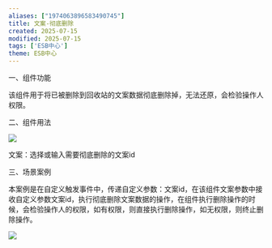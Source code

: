 ```yaml
---
aliases: ["1974063896583490745"]
title: 文案-彻底删除
created: 2025-07-15
modified: 2025-07-15
tags: ['ESB中心']
theme: ESB中心
---
```


一、组件功能

该组件用于将已被删除到回收站的文案数据彻底删除掉，无法还原，会检验操作人权限。

二、组件用法

![](38ed90ee3e599e5b6f3e7fdafb91c65a.jpg)

文案：选择或输入需要彻底删除的文案id

三、场景案例

本案例是在自定义触发事件中，传递自定义参数：文案id，在该组件文案参数中接收自定义参数文案id，执行彻底删除文案数据的操作，在组件执行删除操作的时候，会检验操作人的权限，如有权限，则直接执行删除操作，如无权限，则终止删除操作。

![](5a5d2534b96d59ccad3b3cd8bb4bd22f.jpg)